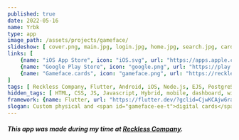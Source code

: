 ```yaml
---
published: true
date: 2022-05-16
name: Yrbk
type: app
image_path: /assets/projects/gameface/
slideshow: [ cover.png, main.jpg, login.jpg, home.jpg, search.jpg, card.jpg, collection.jpg, usopen.jpg, lang.jpg ]
links: [
    {name: "iOS App Store", icon: "iOS.svg", url: "https://apps.apple.com/ae/app/gameface-cards/id1611587408"},
    {name: "Google Play Store", icon: "google.png", url: "https://play.google.com/store/apps/details?id=com.recklesscompany.gameface"},
    {name: "Gameface.cards", icon: "gameface.png", url: "https://recklesscomp.wixsite.com/gameface"},
]
tags: [ Reckless Company, Flutter, Android, iOS, Node.js, EJS, PostgreSQL ]
hidden_tags: [ HTML, CSS, JS, Javascript, Hybrid, mobile, dashboard, wix ]
framework: {name: Flutter, url: "https://flutter.dev/?gclid=CjwKCAjw6raYBhB7EiwABge5KietLLFWMugvgofOzRY-bv9b8iDsxH_DFjkTwh5Y9eiz74WNavqrWBoCDV4QAvD_BwE&gclsrc=aw.ds"}
slogan: Custom physical and <span id="gameface-ee-t">digital cards</span> available for athletes worldwide!
---
```


##### This app was made during my time at [Reckless Company](https://www.recklesscompany.com).